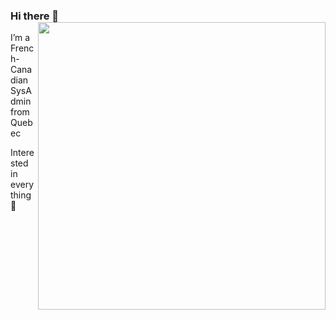 ### Hi there 👋 <img align='right' src="https://github-readme-stats.vercel.app/api?username=MaximeMichaud&count_private=true&show_icons=true&include_all_commits=true&hide_rank=true&hide_title=true" width=460>

I’m a French-Canadian SysAdmin from Quebec

Interested in everything 🚀
<!--
**MaximeMichaud/MaximeMichaud** is a ✨ _special_ ✨ repository because its `README.md` (this file) appears on your GitHub profile.

Here are some ideas to get you started:

- 🔭 I’m currently working on ...
- 🌱 I’m currently learning ...
- 👯 I’m looking to collaborate on ...
- 🤔 I’m looking for help with ...
- 💬 Ask me about ...
- 📫 How to reach me: ...
- 😄 Pronouns: ...
- ⚡ Fun fact: ...
-->
